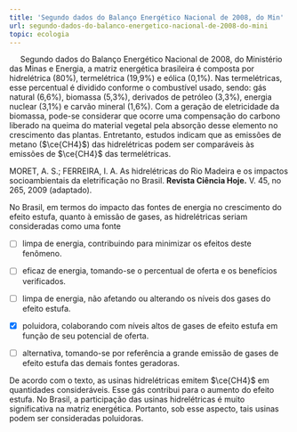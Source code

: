 ```yaml
---
title: 'Segundo dados do Balanço Energético Nacional de 2008, do Min'
url: segundo-dados-do-balanco-energetico-nacional-de-2008-do-mini
topic: ecologia
---
```



     Segundo dados do Balanço Energético Nacional de 2008, do Ministério das Minas e Energia, a matriz energética brasileira é composta por hidrelétrica (80%), termelétrica (19,9%) e eólica (0,1%). Nas termelétricas, esse percentual é dividido conforme o combustível usado, sendo: gás natural (6,6%), biomassa (5,3%), derivados de petróleo (3,3%), energia nuclear (3,1%) e carvão mineral (1,6%). Com a geração de eletricidade da biomassa, pode-se considerar que ocorre uma compensação do carbono liberado na queima do material vegetal pela absorção desse elemento no crescimento das plantas. Entretanto, estudos indicam que as emissões de metano ($\ce{CH4}$) das hidrelétricas podem ser comparáveis às emissões de $\ce{CH4}$ das termelétricas.

MORET, A. S.; FERREIRA, I. A. As hidrelétricas do Rio Madeira e os impactos socioambientais da eletrificação no Brasil. **Revista Ciência Hoje.** V. 45, no 265, 2009 (adaptado).

No Brasil, em termos do impacto das fontes de energia no crescimento do efeito estufa, quanto à emissão de gases, as hidrelétricas seriam consideradas como uma fonte



- [ ] limpa de energia, contribuindo para minimizar os efeitos deste fenômeno.
- [ ] eficaz de energia, tomando-se o percentual de oferta e os benefícios verificados.
- [ ] limpa de energia, não afetando ou alterando os níveis dos gases do efeito estufa.
- [x] poluidora, colaborando com níveis altos de gases de efeito estufa em função de seu potencial de oferta.
- [ ] alternativa, tomando-se por referência a grande emissão de gases de efeito estufa das demais fontes geradoras.


De acordo com o texto, as usinas hidrelétricas emitem $\ce{CH4}$ em quantidades consideráveis. Esse gás contribui para o aumento do efeito estufa. No Brasil, a participação das usinas hidrelétricas é muito significativa na matriz energética. Portanto, sob esse aspecto, tais usinas podem ser consideradas poluidoras.
